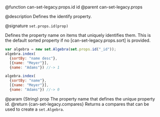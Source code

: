 
@function can-set-legacy.props.id id
@parent can-set-legacy.props

@description Defines the identify property.

@signature `set.props.id(prop)`

Defines the property name on items that uniquely
identifies them. This is the default sorted property if no
[can-set-legacy.props.sort] is provided.

```js
var algebra = new set.Algebra(set.props.id("_id"));
algebra.index(
  {sortBy: "name desc"},
  [{name: "Meyer"}],
  {name: "Adams"}) //-> 1

algebra.index(
  {sortBy: "name"},
  [{name: "Meyer"}],
  {name: "Adams"}) //-> 0
```

  @param  {String} prop The property name that defines the unique property id.
  @return {can-set-legacy.compares} Returns a compares that can be used to create
  a `set.Algebra`.

